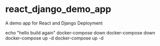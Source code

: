# react_django_demo_app
A demo app for React and Django Deployment

echo "hello build again"
docker-compose down
docker-compose down
docker-compose up -d
docker-compose up -d


